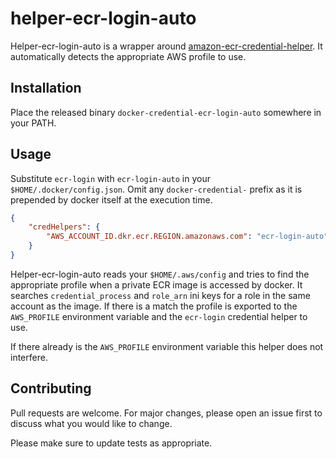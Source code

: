 # helper-ecr-login-auto

Helper-ecr-login-auto is a wrapper around [amazon-ecr-credential-helper](https://github.com/awslabs/amazon-ecr-credential-helper). 
It automatically detects the appropriate AWS profile to use.


## Installation
Place the released binary `docker-credential-ecr-login-auto` somewhere in your PATH.


## Usage
Substitute `ecr-login` with `ecr-login-auto` in your `$HOME/.docker/config.json`.
Omit any `docker-credential-` prefix as it is prepended by docker itself at the execution time.
```json
{
	"credHelpers": {
		"AWS_ACCOUNT_ID.dkr.ecr.REGION.amazonaws.com": "ecr-login-auto"
	}
}
```

Helper-ecr-login-auto reads your `$HOME/.aws/config` and tries to find the appropriate profile when a private ECR 
image is accessed by docker. It searches `credential_process` and `role_arn` ini keys for a role in the same
account as the image. If there is a match the profile is exported to the `AWS_PROFILE` environment variable
and the `ecr-login` credential helper to use.

If there already is the `AWS_PROFILE` environment variable this helper does not interfere.

## Contributing
Pull requests are welcome. For major changes, please open an issue first to discuss what you would like to change.

Please make sure to update tests as appropriate.
